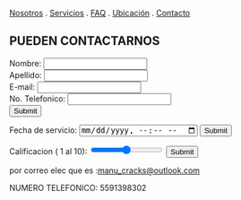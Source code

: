[Nosotros](./nosotros.md) . [Servicios](./servicios.md) . [FAQ](FAQ.md) . [Ubicación](ubicacion.md) . [Contacto](./contacto.md)

## PUEDEN CONTACTARNOS

<form action="https://formspree.io/f/xbjwaowz" method="post">
Nombre: <input type="text" name="name"><br>
Apellido: <input type="text" name="apellidos"><br>
E-mail: <input type="text" name="email"><br>
No. Telefonico: <input type="text" name="no. telefonico"><br>
<input type="submit">
</form>

<label for="birthdaytime">Fecha de servicio:</label>
  <input type="datetime-local" id="birthdaytime" name="birthdaytime">
  <input type="submit" value="Submit">

<label for="vol">Calificacion ( 1 al 10):</label>
<input type="range" id="vol" name="vol" min="0" max="50">
  <input type="submit" value="Submit">

por correo elec que es :manu_cracks@outlook.com

NUMERO  TELEFONICO: 5591398302
  
  
  
    
